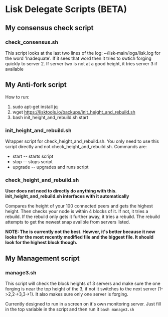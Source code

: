 # Lisk Delegate Scripts  (BETA)

## My consensus check script

### check_consensus.sh
This script looks at the last two lines of the log: ~/lisk-main/logs/lisk.log for the word 'Inadequate'.  If it sees that word then it tries to swtich forging quickly to server 2.  If server two is not at a good height, it tries server 3 if available

## My Anti-fork script

How to run:

1. sudo apt-get install jq
2. wget https://lisktools.io/backups/init_height_and_rebuild.sh
3. bash init_height_and_rebuild.sh start

### init_height_and_rebuild.sh
Wrapper script for check_height_and_rebuild.sh.  You only need to use this script directly and not check_height_and_rebuild.sh.  Commands are:
* start         -- starts script
* stop          -- stops script
* upgrade       -- upgrades and runs script

### check_height_and_rebuild.sh
**User does not need to directly do anything with this.  init_height_and_rebuild.sh interfaces with it automatically**

Compares the height of your 100 connected peers and gets the highest height.  Then checks your node is within 4 blocks of it.  If not, it tries a rebuild.  If the rebuild only gets it further away, it tries a rebuild.  The rebuild attempts to get the newest snap availble from servers listed. 

**NOTE: The is currently not the best.  Howver, it's better because it now looks for the most recently modified file and the biggest file.  It should look for the highest block though.**

## My Management script

### manage3.sh
This script will check the block heights of 3 servers and make sure the one forging is near the top height of the 3, if not it switches to the next server (1->2,2->3,3->1).  It also makes sure only one server is forging.

Currently designed to run in a screen on it's own monitoring server.  Just fill in the top variable in the script and then run it `bash manage3.sh`
